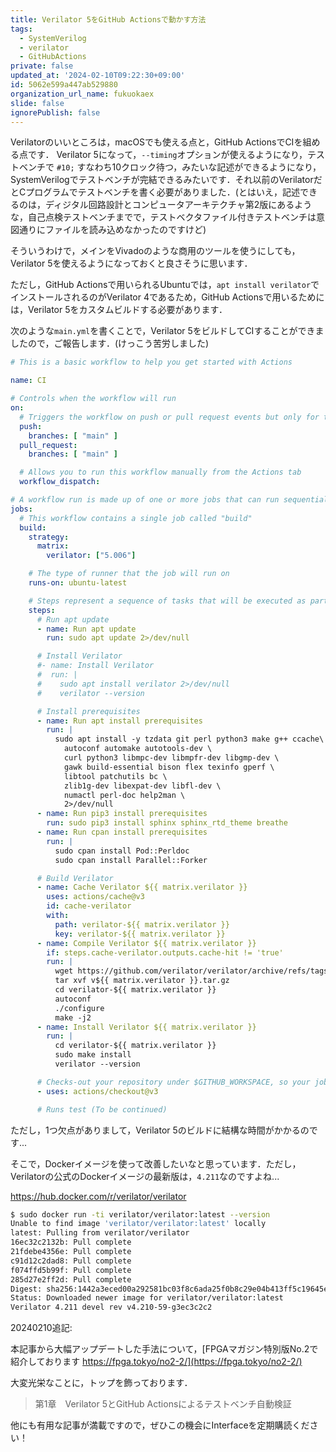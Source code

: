 ```yaml
---
title: Verilator 5をGitHub Actionsで動かす方法
tags:
  - SystemVerilog
  - verilator
  - GitHubActions
private: false
updated_at: '2024-02-10T09:22:30+09:00'
id: 5062e599a447ab529880
organization_url_name: fukuokaex
slide: false
ignorePublish: false
---
```


Verilatorのいいところは，macOSでも使える点と，GitHub ActionsでCIを組める点です．
Verilator 5になって，`--timing`オプションが使えるようになり，テストベンチで `#10;` すなわち10クロック待つ，みたいな記述ができるようになり，SystemVerilogでテストベンチが完結できるみたいです．それ以前のVerilatorだとCプログラムでテストベンチを書く必要がありました．(とはいえ，記述できるのは，ディジタル回路設計とコンピュータアーキテクチャ第2版にあるような，自己点検テストベンチまでで，テストベクタファイル付きテストベンチは意図通りにファイルを読み込めなかったのですけど)

そういうわけで，メインをVivadoのような商用のツールを使うにしても，Verilator 5を使えるようになっておくと良さそうに思います．

ただし，GitHub Actionsで用いられるUbuntuでは，`apt install verilator`でインストールされるのがVerilator 4であるため，GitHub Actionsで用いるためには，Verilator 5をカスタムビルドする必要があります．

次のような`main.yml`を書くことで，Verilator 5をビルドしてCIすることができましたので，ご報告します．(けっこう苦労しました)

```yaml:main.yml
# This is a basic workflow to help you get started with Actions

name: CI

# Controls when the workflow will run
on:
  # Triggers the workflow on push or pull request events but only for the "main" branch
  push:
    branches: [ "main" ]
  pull_request:
    branches: [ "main" ]

  # Allows you to run this workflow manually from the Actions tab
  workflow_dispatch:

# A workflow run is made up of one or more jobs that can run sequentially or in parallel
jobs:
  # This workflow contains a single job called "build"
  build:
    strategy: 
      matrix: 
        verilator: ["5.006"]

    # The type of runner that the job will run on
    runs-on: ubuntu-latest

    # Steps represent a sequence of tasks that will be executed as part of the job
    steps:
      # Run apt update
      - name: Run apt update
        run: sudo apt update 2>/dev/null

      # Install Verilator
      #- name: Install Verilator
      #  run: |
      #    sudo apt install verilator 2>/dev/null
      #    verilator --version

      # Install prerequisites
      - name: Run apt install prerequisites
        run: |
          sudo apt install -y tzdata git perl python3 make g++ ccache\
            autoconf automake autotools-dev \
            curl python3 libmpc-dev libmpfr-dev libgmp-dev \
            gawk build-essential bison flex texinfo gperf \
            libtool patchutils bc \
            zlib1g-dev libexpat-dev libfl-dev \
            numactl perl-doc help2man \
            2>/dev/null
      - name: Run pip3 install prerequisites
        run: sudo pip3 install sphinx sphinx_rtd_theme breathe
      - name: Run cpan install prerequisites
        run: |
          sudo cpan install Pod::Perldoc
          sudo cpan install Parallel::Forker

      # Build Verilator
      - name: Cache Verilator ${{ matrix.verilator }}
        uses: actions/cache@v3
        id: cache-verilator
        with:
          path: verilator-${{ matrix.verilator }}
          key: verilator-${{ matrix.verilator }}
      - name: Compile Verilator ${{ matrix.verilator }}
        if: steps.cache-verilator.outputs.cache-hit != 'true'
        run: |
          wget https://github.com/verilator/verilator/archive/refs/tags/v${{ matrix.verilator }}.tar.gz
          tar xvf v${{ matrix.verilator }}.tar.gz
          cd verilator-${{ matrix.verilator }}
          autoconf
          ./configure
          make -j2
      - name: Install Verilator ${{ matrix.verilator }}
        run: |
          cd verilator-${{ matrix.verilator }}
          sudo make install
          verilator --version

      # Checks-out your repository under $GITHUB_WORKSPACE, so your job can access it
      - uses: actions/checkout@v3

      # Runs test (To be continued)
```

ただし，1つ欠点がありまして，Verilator 5のビルドに結構な時間がかかるのです...

そこで，Dockerイメージを使って改善したいなと思っています．ただし，Verilatorの公式のDockerイメージの最新版は，`4.211`なのですよね...

https://hub.docker.com/r/verilator/verilator

```zsh
$ sudo docker run -ti verilator/verilator:latest --version
Unable to find image 'verilator/verilator:latest' locally
latest: Pulling from verilator/verilator
16ec32c2132b: Pull complete 
21fdebe4356e: Pull complete 
c91d12c2dad8: Pull complete 
f074ffd5b99f: Pull complete 
285d27e2ff2d: Pull complete 
Digest: sha256:1442a3eced00a292581bc03f8c6ada25f0b8c29e04b413ff5c19645e78cb0a42
Status: Downloaded newer image for verilator/verilator:latest
Verilator 4.211 devel rev v4.210-59-g3ec3c2c2
```


20240210追記:

本記事から大幅アップデートした手法について，[FPGAマガジン特別版No.2で紹介しております https://fpga.tokyo/no2-2/](https://fpga.tokyo/no2-2/)

大変光栄なことに，トップを飾っております．

> 第1章　Verilator 5とGitHub Actionsによるテストベンチ自動検証

他にも有用な記事が満載ですので，ぜひこの機会にInterfaceを定期購読ください！
